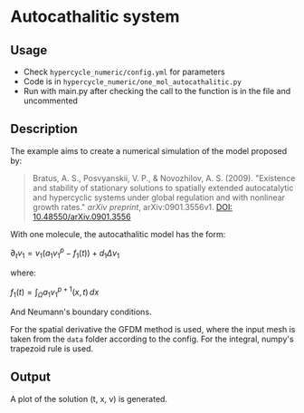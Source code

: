 # Autocathalitic system 

## Usage
- Check `hypercycle_numeric/config.yml` for parameters
- Code is in `hypercycle_numeric/one_mol_autocathalitic.py`
- Run with main.py after checking the call to the function is in the file and uncommented

## Description
The example aims to create a numerical simulation of the model proposed by:

> Bratus, A. S., Posvyanskii, V. P., & Novozhilov, A. S. (2009). "Existence and stability of stationary solutions to spatially extended autocatalytic and hypercyclic systems under global regulation and with nonlinear growth rates." *arXiv preprint*, arXiv:0901.3556v1. [DOI: 10.48550/arXiv.0901.3556](https://doi.org/10.48550/arXiv.0901.3556)

With one molecule, the autocathalitic model has the form:

$\partial_t v_1 = v_1(a_1 v_1^p - f_1(t)) + d_1 \Delta v_1$

where:

$f_1(t) = \int_\Omega a_1 v_1^{p+1}(x,t) \, dx$

And Neumann's boundary conditions.

For the spatial derivative the GFDM method is used, where the input mesh is taken from the `data` folder according to the config. For the integral, numpy's trapezoid rule is used.

## Output
A plot of the solution (t, x, v) is generated.

